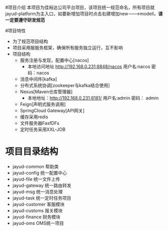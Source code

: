 #项目介绍
本项目为佳裕达公司平台项目，该项目统一规范命名，所有项目就jayud-platform为主入口，如要新增加项目时点击右建增加new--->modell，**请一定要遵守研发规范**

#项目特性
* 为了规范项目结构
* 项目采用服服务框架，确保所有服务独立运行，互不影响
* 项目结构
  * 服务注册与发现，配置中心[nacos]
    * 本地访问地址 http://192.168.0.231:8848/nacos  用户名:nacos  密码：nacos
  * 消息中间件[kafka]
  * 分布式系统协调[zookeeper与kafka结合使用]
  * Nexus[Maven仓库管理器]
    * 本地地址：http://192.168.0.231:8181/ 用户名:admin 密码： admin
  * Feign[声明式服务调用]  
  * SpringCloud Gateway[API网关]
  * 缓存采用redis
  * 文件服务器FasfDFs
  * 定时任务采用XXL-JOB
 
 # 项目目录结构 
 * jayud-common  帮助类
 * jayud-config 统一配置中心
 * jayud-file 统一文件上传
 * jayud-gateway 统一路由转发
 * jayud-msg 统一消息处理
 * jayud-task 统一定时任务项目
 * jayud-customer 客服模块
 * jayud-customs 报关模块
 * jayud-finance 财务模块
 * jayud-oms OMS统一项目
 